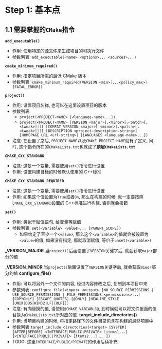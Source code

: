 # Step 1: 基本点
## 1.1 需要掌握的`CMake`指令
**`add_executable()`**
- 作用: 使用特定的源文件来生成项目的可执行文件
- 参数列表: `add_executable(<name> <options>... <sources>...)`

**`cmake_minimum_required()`**
- 作用: 指定项目所需的最低 CMake 版本
- 参数列表: `cmake_minimum_required(VERSION <min>[...<policy_max>] [FATAL_ERROR])`

**`project()`**
- 作用: 设置项目名称, 也可以在这里设置项目的版本
- 参数列表:
  - `project(<PROJECT-NAME> [<language-name>...])`
  - `project(<PROJECT-NAME>
        [VERSION <major>[.<minor>[.<patch>[.<tweak>]]]]
        [COMPAT_VERSION <major>[.<minor>[.<patch>[.<tweak>]]]]
        [DESCRIPTION <project-description-string>]
        [HOMEPAGE_URL <url-string>]
        [LANGUAGES <language-name>...])`
- 注意: 在设置了之后, `PROJECT_NAME`以及`CMAKE_PROJECT_NAME`就有了定义, 同时, 这个指令所在的`CMakeLists.txt`也就成了**顶层`CMakeLists.txt`**.

**`CMAKE_CXX_STANDARD`**
- 注意: 这是一个变量, 需要使用`set()`指令进行设置
- 作用: 设置构建目标的时候默认使用的 C++标准

**`CMAKE_CXX_STANDARD_REQUIRED`**
- 注意: 这是一个变量, 需要使用`set()`指令进行设置
- 作用: 如果这个值设置为`True`或者`On`, 那么在构建的时候, 就一定要按照`CMAKE_CXX_STANDARD`设置的 C++标准进行构建, 否则就会报错

**`set()`**
- 作用: 类似于赋值语句, 给变量等赋值
- 参数列表: `set(<variable> <value>... [PARENT_SCOPE])`
  - 如果给定了至少一个`<value>`, 那么这个`<variable>`的值就会被设置为`<value>`的值, 如果没有指定, 那就取消赋值, 等价于`unset(<variable>)`
  
**<PROJECT-NAME>_VERSION_MAJOR**
当`project()`后面设置了`VERSION`关键字后, 就会获取`major`部分的值

**<PROJECT-NAME>_VERSION_MINOR**
当`project()`后面设置了`VERSION`关键字后, 就会获取`minor`部分的值
**configure_file()**
- 作用: 可以将另外一个文件的内容, 经过内容修改之后, 复制到本项目中来
- 参数列表: `configure_file(<input> <output>
               [NO_SOURCE_PERMISSIONS | USE_SOURCE_PERMISSIONS |
                FILE_PERMISSIONS <permissions>...]
               [COPYONLY] [ESCAPE_QUOTES] [@ONLY]
               [NEWLINE_STYLE [UNIX|DOS|WIN32|LF|CRLF]])`
- 注意: 有向替换的值, 请使用`@CMAKE_VARIABLE@`, 到时候就可以将文件里面的值替换为`CMakeLists.txt`所对应的值.
**target_include_directories()**
- 作用: 当项目构建的时候, 将指定路径下的文件目录包含在构建的最终项目中
- 参数列表:`target_include_directories(<target> [SYSTEM] [AFTER|BEFORE]
  <INTERFACE|PUBLIC|PRIVATE> [items1...]
  [<INTERFACE|PUBLIC|PRIVATE> [items2...] ...])`
- TODO: 这里`INTERFACE/PUBLIC/PRIVATE`的作用后续补充